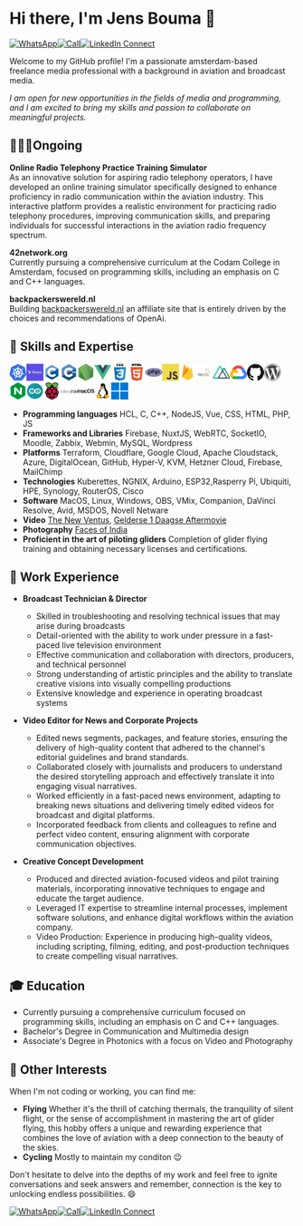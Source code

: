 # Hi there, I'm Jens Bouma 👋 
[![WhatsApp](https://img.shields.io/badge/Text-@WhatsApp-green?style=for-the-badge&logo=whatsapp)](https://wa.me/+31621515661)[![Call](https://img.shields.io/badge/Speak-+31%20621515661-orange?style=for-the-badge)](https://wa.me/+31621515661)[![LinkedIn Connect](https://img.shields.io/badge/Connect-@LinkedIn-blue?style=for-the-badge&logo=linkedin)](https://www.linkedin.com/in/jensbouma)

Welcome to my GitHub profile! I'm a passionate amsterdam-based freelance media professional with a background in aviation and broadcast media.

_I am open for new opportunities in the fields of media and programming, and I am excited to bring my skills and passion to collaborate on meaningful projects._


## 👨🏼‍💻Ongoing
**Online Radio Telephony Practice Training Simulator**\
As an innovative solution for aspiring radio telephony operators, I have developed an online training simulator specifically designed to enhance proficiency in radio communication within the aviation industry. This interactive platform provides a realistic environment for practicing radio telephony procedures, improving communication skills, and preparing individuals for successful interactions in the aviation radio frequency spectrum.

**42network.org**\
Currently pursuing a comprehensive curriculum at the Codam College in Amsterdam, focused on programming skills, including an emphasis on C and C++ languages.

**backpackerswereld.nl**\
Building [backpackerswereld.nl](https://backpackerswereld.nl) an affiliate site that is entirely driven by the choices and recommendations of OpenAi.

## 🚀 Skills and Expertise
<img src="https://raw.githubusercontent.com/github/explore/master/topics/kubernetes/kubernetes.png" width="30" height="30"><img src="https://raw.githubusercontent.com/github/explore/master/topics/terraform/terraform.png" width="30" height="30"><img src="https://raw.githubusercontent.com/github/explore/master/topics/c/c.png" width="30" height="30"><img src="https://raw.githubusercontent.com/github/explore/master/topics/cpp/cpp.png" width="30" height="30"><img src="https://raw.githubusercontent.com/github/explore/master/topics/nodejs/nodejs.png" width="30" height="30"><img src="https://raw.githubusercontent.com/github/explore/master/topics/vue/vue.png" width="30" height="30"><img src="https://raw.githubusercontent.com/github/explore/master/topics/css/css.png" width="30" height="30"><img src="https://raw.githubusercontent.com/github/explore/master/topics/html/html.png" width="30" height="30"><img src="https://raw.githubusercontent.com/github/explore/master/topics/php/php.png" width="30" height="30"><img src="https://raw.githubusercontent.com/github/explore/master/topics/javascript/javascript.png" width="30" height="30"><img src="https://raw.githubusercontent.com/github/explore/master/topics/firebase/firebase.png" width="30" height="30"><img src="https://raw.githubusercontent.com/github/explore/master/topics/mysql/mysql.png" width="30" height="30"><img src="https://raw.githubusercontent.com/github/explore/master/topics/nuxt/nuxt.png" width="30" height="30"><img src="https://raw.githubusercontent.com/github/explore/master/topics/google-cloud/google-cloud.png" width="30" height="30"><img src="https://raw.githubusercontent.com/github/explore/master/topics/github/github.png" width="30" height="30"><img src="https://raw.githubusercontent.com/github/explore/master/topics/wordpress/wordpress.png" width="30" height="30"><img src="https://raw.githubusercontent.com/github/explore/master/topics/nginx/nginx.png" width="30" height="30"><img src="https://raw.githubusercontent.com/github/explore/master/topics/arduino/arduino.png" width="30" height="30"><img src="https://raw.githubusercontent.com/github/explore/master/topics/raspberry-pi/raspberry-pi.png" width="30" height="30"><img src="https://raw.githubusercontent.com/github/explore/master/topics/mikrotik/mikrotik.png" width="30" height="30"><img src="https://raw.githubusercontent.com/github/explore/master/topics/macos/macos.png" width="30" height="30"><img src="https://raw.githubusercontent.com/github/explore/master/topics/linux/linux.png" width="30" height="30"><img src="https://raw.githubusercontent.com/github/explore/master/topics/windows/windows.png" width="30" height="30">


- **Programming languages** HCL, C, C++, NodeJS, Vue, CSS, HTML, PHP, JS
- **Frameworks and Libraries** Firebase, NuxtJS, WebRTC, SocketIO, Moodle, Zabbix, Webmin, MySQL, Wordpress
- **Platforms** Terraform, Cloudflare, Google Cloud, Apache Cloudstack, Azure, DigitalOcean, GitHub, Hyper-V, KVM, Hetzner Cloud, Firebase, MailChimp
- **Technologies** Kuberettes, NGNIX, Arduino, ESP32,Rasperry Pi, Ubiquiti, HPE, Synology, RouterOS, Cisco
- **Software** MacOS, Linux, Windows, OBS, VMix, Companion, DaVinci Resolve, Avid, MSDOS, Novell Netware
- **Video** [The New Ventus](https://www.youtube.com/watch?v=oiX6yK1pKxs&t=2s), [Gelderse 1 Daagse Aftermovie](https://www.youtube.com/watch?v=ZY9h-D6bPZQ)
- **Photography** [Faces of India](https://jensbouma.nl/faces-of-india/)
- **Proficient in the art of piloting gliders** Completion of glider flying training and obtaining necessary licenses and certifications.

## 💼 Work Experience

- **Broadcast Technician & Director**
  - Skilled in troubleshooting and resolving technical issues that may arise during broadcasts
  - Detail-oriented with the ability to work under pressure in a fast-paced live television environment
  - Effective communication and collaboration with directors, producers, and technical personnel
  - Strong understanding of artistic principles and the ability to translate creative visions into visually compelling productions
  - Extensive knowledge and experience in operating broadcast systems

- **Video Editor for News and Corporate Projects**
  - Edited news segments, packages, and feature stories, ensuring the delivery of high-quality content that adhered to the channel's editorial guidelines and brand standards.
  - Collaborated closely with journalists and producers to understand the desired storytelling approach and effectively translate it into engaging visual narratives.
  - Worked efficiently in a fast-paced news environment, adapting to breaking news situations and delivering timely edited videos for broadcast and digital platforms.
  - Incorporated feedback from clients and colleagues to refine and perfect video content, ensuring alignment with corporate communication objectives.

- **Creative Concept Development**
  - Produced and directed aviation-focused videos and pilot training materials, incorporating innovative techniques to engage and educate the target audience.
  - Leveraged IT expertise to streamline internal processes, implement software solutions, and enhance digital workflows within the aviation company.
  - Video Production: Experience in producing high-quality videos, including scripting, filming, editing, and post-production techniques to create compelling visual narratives.

## 🎓 Education

- Currently pursuing a comprehensive curriculum focused on programming skills, including an emphasis on C and C++ languages.
- Bachelor's Degree in Communication and Multimedia design
- Associate's Degree in Photonics with a focus on Video and Photography

## 👀 Other Interests

When I'm not coding or working, you can find me:

- **Flying** Whether it's the thrill of catching thermals, the tranquility of silent flight, or the sense of accomplishment in mastering the art of glider flying, this hobby offers a unique and rewarding experience that combines the love of aviation with a deep connection to the beauty of the skies.
- **Cycling** Mostly to maintain my conditon 😉

Don't hesitate to delve into the depths of my work and feel free to ignite conversations and seek answers and remember, connection is the key to unlocking endless possibilities. 😄

[![WhatsApp](https://img.shields.io/badge/Text-@WhatsApp-green?style=for-the-badge&logo=whatsapp)](https://wa.me/+31621515661)[![Call](https://img.shields.io/badge/Speak-+31%20621515661-orange?style=for-the-badge)](https://wa.me/+31621515661)[![LinkedIn Connect](https://img.shields.io/badge/Connect-@LinkedIn-blue?style=for-the-badge&logo=linkedin)](https://www.linkedin.com/in/jensbouma)
